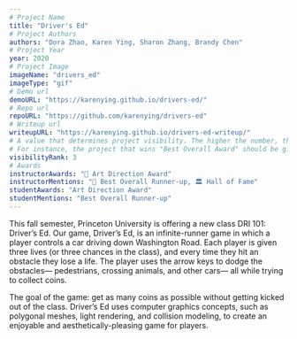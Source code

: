 ```yaml
---
# Project Name
title: "Driver's Ed"
# Project Authors
authors: "Dora Zhao, Karen Ying, Sharon Zhang, Brandy Chen"
# Project Year
year: 2020
# Project Image
imageName: "drivers_ed"
imageType: "gif"
# Demo url
demoURL: "https://karenying.github.io/drivers-ed/"
# Repo url
repoURL: "https://github.com/karenying/drivers-ed"
# Writeup url
writeupURL: "https://karenying.github.io/drivers-ed-writeup/"
# A value that determines project visibility. The higher the number, the closer it will appear to the top
# For instance, the project that wins "Best Overall Award" should be given the highest visibilityRank
visibilityRank: 3
# Awards
instructorAwards: "🎨 Art Direction Award"
instructorMentions: "🥉 Best Overall Runner-up, 🏛️ Hall of Fame"
studentAwards: "Art Direction Award"
studentMentions: "Best Overall Runner-up"
---
```

This fall semester, Princeton University is offering a new class DRI 101: Driver’s Ed. Our game, Driver’s Ed, is an infinite-runner game in which a player controls a car driving down Washington Road. Each player is given three lives (or three chances in the class), and every time they hit an obstacle they lose a life. The player uses the arrow keys to dodge the obstacles— pedestrians, crossing animals, and other cars— all while trying to collect coins.

The goal of the game: get as many coins as possible without getting kicked out of the class. Driver’s Ed uses computer graphics concepts, such as polygonal meshes, light rendering, and collision modeling, to create an enjoyable and aesthetically-pleasing game for players.
